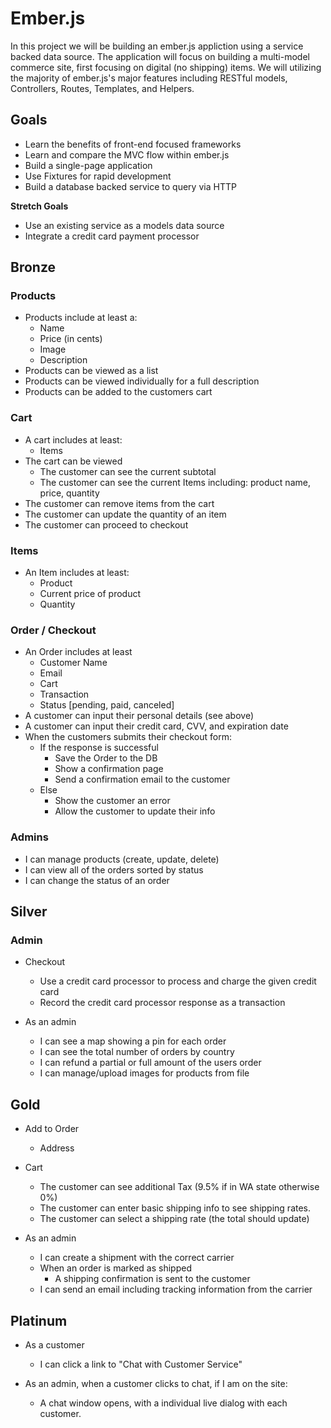 # Ember.js

In this project we will be building an ember.js appliction using a service backed
data source. The application will focus on building a multi-model commerce site,
first focusing on digital (no shipping) items.
We will utilizing the majority of ember.js's major features including RESTful models,
Controllers, Routes, Templates, and Helpers.

## Goals

- Learn the benefits of front-end focused frameworks
- Learn and compare the MVC flow within ember.js
- Build a single-page application
- Use Fixtures for rapid development
- Build a database backed service to query via HTTP

**Stretch Goals**

- Use an existing service as a models data source
- Integrate a credit card payment processor

## Bronze

### Products

- Products include at least a:
    - Name
    - Price (in cents)
    - Image
    - Description
- Products can be viewed as a list
- Products can be viewed individually for a full description
- Products can be added to the customers cart

### Cart

- A cart includes at least:
    - Items
- The cart can be viewed
    - The customer can see the current subtotal
    - The customer can see the current Items including: product name, price, quantity
- The customer can remove items from the cart
- The customer can update the quantity of an item
- The customer can proceed to checkout
    
    
### Items

- An Item includes at least:
    - Product
    - Current price of product
    - Quantity
    
### Order / Checkout

- An Order includes at least
    - Customer Name
    - Email
    - Cart
    - Transaction
    - Status [pending, paid, canceled]
- A customer can input their personal details (see above)
- A customer can input their credit card, CVV, and expiration date
- When the customers submits their checkout form:
    - If the response is successful
        - Save the Order to the DB
        - Show a confirmation page
        - Send a confirmation email to the customer
    - Else
        - Show the customer an error
        - Allow the customer to update their info
        
### Admins

- I can manage products (create, update, delete)
- I can view all of the orders sorted by status
- I can change the status of an order
    
## Silver

### Admin

- Checkout
    - Use a credit card processor to process and charge the given credit card
    - Record the credit card processor response as a transaction

- As an admin
    - I can see a map showing a pin for each order
    - I can see the total number of orders by country
    - I can refund a partial or full amount of the users order
    - I can manage/upload images for products from file
    
## Gold

- Add to Order
    - Address

- Cart
    - The customer can see additional Tax (9.5% if in WA state otherwise 0%)
    - The customer can enter basic shipping info to see shipping rates.
    - The customer can select a shipping rate (the total should update)

- As an admin
    - I can create a shipment with the correct carrier
    - When an order is marked as shipped
        - A shipping confirmation is sent to the customer
    - I can send an email including tracking information from the carrier

## Platinum

- As a customer
    - I can click a link to "Chat with Customer Service"
    
- As an admin, when a customer clicks to chat, if I am on the site:
    - A chat window opens, with a individual live dialog with each customer.
    